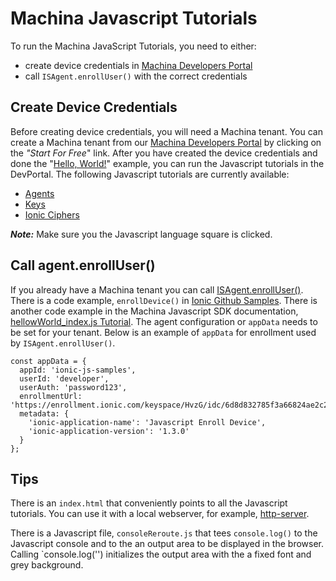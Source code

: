 # Machina Javascript Tutorials

To run the Machina JavaScript Tutorials, you need to either:

* create device credentials in [Machina Developers Portal](https://ionic.com/developers)
* call `ISAgent.enrollUser()` with the correct credentials 

## Create Device Credentials
Before creating device credentials, you will need a Machina tenant.  You can create a Machina tenant from our [Machina Developers Portal](https://dev.ionic.com) by clicking on the *"Start For Free*" link. After you have created the device credentials and done the "[Hello, World!](https://dev.ionic.com/getting-started/hello-world)" example, you can run the Javascript tutorials in the DevPortal.  The following Javascript tutorials are currently available:

* [Agents](https://dev.ionic.com/tutorials/sdk-basics/agents?language=javascript)
* [Keys](https://dev.ionic.com/tutorials/sdk-basics/keys?language=javascript)
* [Ionic Ciphers](https://dev.ionic.com/tutorials/sdk-basics/ionic-ciphers?language=javascript)

***Note:*** Make sure you the Javascript language square is clicked.

## Call agent.enrollUser()
If you already have a Machina tenant you can call [ISAgent.enrollUser()](https://api.ionic.com/jssdk/latest/Docs/ISAgent.html#enrollUser). There is a code example, `enrollDevice()` in [Ionic Github Samples](https://github.com/IonicDev/samples/tree/master/javascript/enroll-device).
There is another code example in the Machina Javascript SDK documentation, [hellowWorld_index.js Tutorial](https://dev.ionic.com/sdk_docs/ionic_platform_sdk/javascript/version_2.2.0/tutorial-helloWorld_index.js.html). 
The agent configuration or `appData` needs to be set for your tenant.  Below is an example of `appData` for enrollment used by `ISAgent.enrollUser()`.

```
const appData = {
  appId: 'ionic-js-samples',
  userId: 'developer',
  userAuth: 'password123',
  enrollmentUrl: 'https://enrollment.ionic.com/keyspace/HvzG/idc/6d8d832785f3a66824ae2c23/default/register'
  metadata: {
    'ionic-application-name': 'Javascript Enroll Device',
    'ionic-application-version': '1.3.0'
  }
};
```

## Tips

There is an `index.html` that conveniently points to all the Javascript tutorials.  You can use it with a local webserver, for example, [http-server](https://www.npmjs.com/package/http-server).

There is a Javascript file, `consoleReroute.js` that tees `console.log()` to the Javascript console and to the an output area to be displayed in the browser.  Calling `console.log('') initializes the output area with the a fixed font and grey background.

